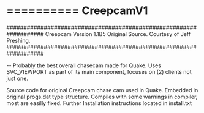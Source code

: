 
==========
CreepcamV1
==========

###################################################################
Creepcam Version 1.1B5 Original Source. Courtesy of Jeff Preshing.
###################################################################

-- Probably the best overall chasecam made for Quake. Uses SVC_VIEWPORT as part of its main 
   component, focuses on (2) clients not just one.
   
   
Source code for original Creepcam chase cam used in Quake. Embedded in original progs.dat type structure.
Compiles with some warnings in compiler, most are easilly fixed. Further Installation instructions located in install.txt
